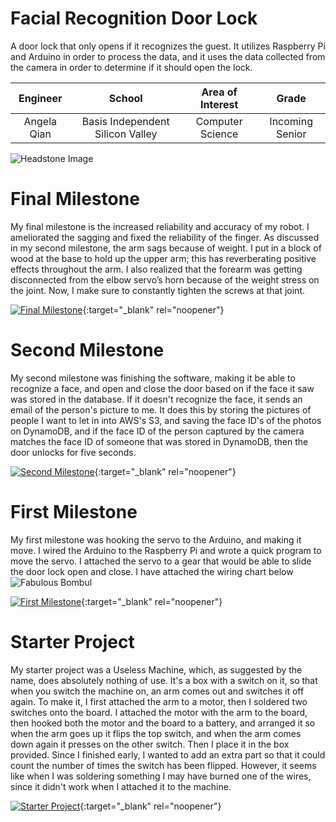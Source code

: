 ﻿# Facial Recognition Door Lock
A door lock that only opens if it recognizes the guest. It utilizes Raspberry Pi and Arduino in order to process the data, and it uses the data collected from the camera in order to determine if it should open the lock.

| **Engineer** | **School** | **Area of Interest** | **Grade** |
|:--:|:--:|:--:|:--:|
| Angela Qian | Basis Independent Silicon Valley | Computer Science | Incoming Senior

![Headstone Image](https://i.imgur.com/2NmhNbS.jpg)
  
# Final Milestone
My final milestone is the increased reliability and accuracy of my robot. I ameliorated the sagging and fixed the reliability of the finger. As discussed in my second milestone, the arm sags because of weight. I put in a block of wood at the base to hold up the upper arm; this has reverberating positive effects throughout the arm. I also realized that the forearm was getting disconnected from the elbow servo’s horn because of the weight stress on the joint. Now, I make sure to constantly tighten the screws at that joint. 

[![Final Milestone](https://res.cloudinary.com/marcomontalbano/image/upload/v1612573869/video_to_markdown/images/youtube--F7M7imOVGug-c05b58ac6eb4c4700831b2b3070cd403.jpg )](https://www.youtube.com/watch?v=F7M7imOVGug&feature=emb_logo "Final Milestone"){:target="_blank" rel="noopener"}

# Second Milestone
My second milestone was finishing the software, making it be able to recognize a face, and open and close the door based on if the face it saw was stored in the database. If it doesn't recognize the face, it sends an email of the person's picture to me. It does this by storing the pictures of people I want to let in into AWS's S3, and saving the face ID's of the photos on DynamoDB, and if the face ID of the person captured by the camera matches the face ID of someone that was stored in DynamoDB, then the door unlocks for five seconds. 

[![Second Milestone](https://img.youtube.com/vi/jp6as7RJs-g/maxresdefault.jpg)](https://www.youtube.com/watch?v=jp6as7RJs-g "Second Milestone"){:target="_blank" rel="noopener"}
# First Milestone
  

My first milestone was hooking the servo to the Arduino, and making it move. I wired the Arduino to the Raspberry Pi and wrote a quick program to move the servo. I attached the servo to a gear that would be able to slide the door lock open and close. I have attached the wiring chart below
![Fabulous Bombul](https://user-images.githubusercontent.com/107577606/175604084-d2da880f-609b-4c51-8834-3e7a746f9182.png)

[![First Milestone](https://img.youtube.com/vi/HKv7XRAH6as/maxresdefault.jpg)](https://www.youtube.com/watch?v=HKv7XRAH6as "First Milestone"){:target="_blank" rel="noopener"}
# Starter Project
  

My starter project was a Useless Machine, which, as suggested by the name, does absolutely nothing of use. It's a box with a switch on it, so that when you switch the machine on, an arm comes out and switches it off again. To make it, I first attached the arm to a motor, then I soldered two switches onto the board. I attached the motor with the arm to the board, then hooked both the motor and the board to a battery, and arranged it so when the arm goes up it flips the top switch, and when the arm comes down again it presses on the other switch. Then I place it in the box provided. Since I finished early, I wanted to add an extra part so that it could count the number of times the switch has been flipped. However, it seems like when I was soldering something I may have burned one of the wires, since it didn't work when I attached it to the machine.

[![Starter Project](https://img.youtube.com/vi/3kA291cp7fM/maxresdefault.jpg)](https://www.youtube.com/watch?v=3kA291cp7fM "Starter Project"){:target="_blank" rel="noopener"}
